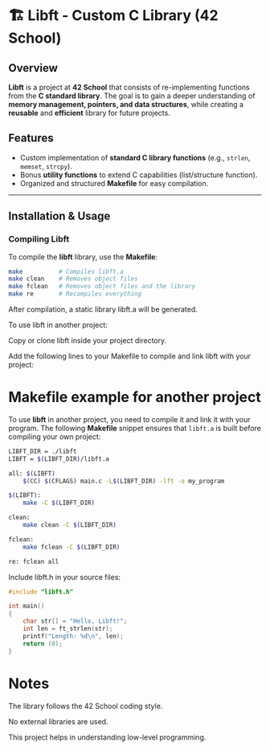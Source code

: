 # 🏗️ Libft - Custom C Library (42 School)

##  Overview  

**Libft** is a project at **42 School** that consists of re-implementing functions from the **C standard library**. The goal is to gain a deeper understanding of **memory management, pointers, and data structures**, while creating a **reusable** and **efficient** library for future projects.  

## Features  

- Custom implementation of **standard C library functions** (e.g., `strlen`, `memset`, `strcpy`).  
- Bonus **utility functions** to extend C capabilities (list/structure function).  
- Organized and structured **Makefile** for easy compilation.  

---

##  Installation & Usage  

###  **Compiling Libft** 

To compile the **libft** library, use the **Makefile**:  


```sh
make          # Compiles libft.a  
make clean    # Removes object files  
make fclean   # Removes object files and the library  
make re       # Recompiles everything  
```
After compilation, a static library libft.a will be generated.

To use libft in another project:

Copy or clone libft inside your project directory.

Add the following lines to your Makefile to compile and link libft with your project:

# Makefile example for another project

To use **libft** in another project, you need to compile it and link it with your program. The following **Makefile** snippet ensures that `libft.a` is built before compiling your own project:  

```sh
LIBFT_DIR = ./libft
LIBFT = $(LIBFT_DIR)/libft.a

all: $(LIBFT)
	$(CC) $(CFLAGS) main.c -L$(LIBFT_DIR) -lft -o my_program

$(LIBFT):
	make -C $(LIBFT_DIR)

clean:
	make clean -C $(LIBFT_DIR)

fclean:
	make fclean -C $(LIBFT_DIR)

re: fclean all
```

Include libft.h in your source files:

```c
#include "libft.h"

int main()
{
    char str[] = "Hello, Libft!";
    int len = ft_strlen(str);
    printf("Length: %d\n", len);
    return (0);
}
```

# Notes
The library follows the 42 School coding style.

No external libraries are used.

This project helps in understanding low-level programming.
